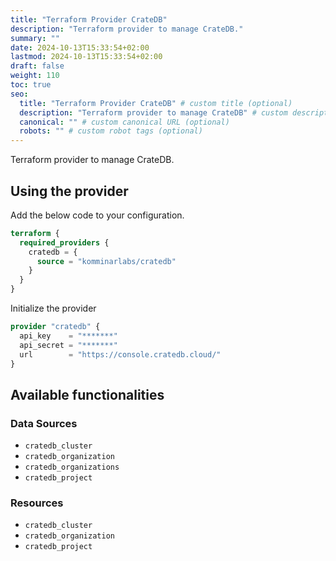 ```yaml
---
title: "Terraform Provider CrateDB"
description: "Terraform provider to manage CrateDB."
summary: ""
date: 2024-10-13T15:33:54+02:00
lastmod: 2024-10-13T15:33:54+02:00
draft: false
weight: 110
toc: true
seo:
  title: "Terraform Provider CrateDB" # custom title (optional)
  description: "Terraform provider to manage CrateDB" # custom description (recommended)
  canonical: "" # custom canonical URL (optional)
  robots: "" # custom robot tags (optional)
---
```


Terraform provider to manage CrateDB.

## Using the provider

Add the below code to your configuration.

```terraform
terraform {
  required_providers {
    cratedb = {
      source = "komminarlabs/cratedb"
    }
  }
}
```

Initialize the provider

```terraform
provider "cratedb" {
  api_key    = "*******"
  api_secret = "*******"
  url        = "https://console.cratedb.cloud/"
}
```

## Available functionalities

### Data Sources

* `cratedb_cluster`
* `cratedb_organization`
* `cratedb_organizations`
* `cratedb_project`

### Resources

* `cratedb_cluster`
* `cratedb_organization`
* `cratedb_project`
